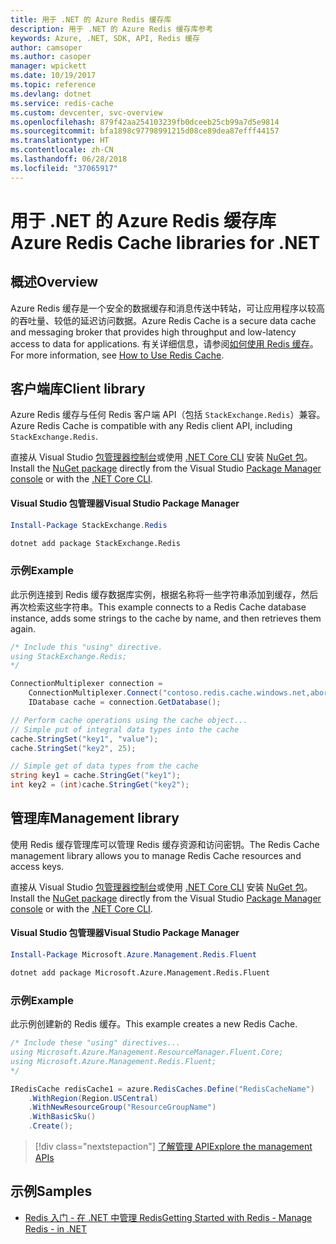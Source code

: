 ```yaml
---
title: 用于 .NET 的 Azure Redis 缓存库
description: 用于 .NET 的 Azure Redis 缓存库参考
keywords: Azure, .NET, SDK, API, Redis 缓存
author: camsoper
ms.author: casoper
manager: wpickett
ms.date: 10/19/2017
ms.topic: reference
ms.devlang: dotnet
ms.service: redis-cache
ms.custom: devcenter, svc-overview
ms.openlocfilehash: 879f42aa254103239fb0dceeb25cb99a7d5e9814
ms.sourcegitcommit: bfa1898c97798991215d08ce89dea87efff44157
ms.translationtype: HT
ms.contentlocale: zh-CN
ms.lasthandoff: 06/28/2018
ms.locfileid: "37065917"
---
```

# <a name="azure-redis-cache-libraries-for-net"></a><span data-ttu-id="dd165-104">用于 .NET 的 Azure Redis 缓存库</span><span class="sxs-lookup"><span data-stu-id="dd165-104">Azure Redis Cache libraries for .NET</span></span>

## <a name="overview"></a><span data-ttu-id="dd165-105">概述</span><span class="sxs-lookup"><span data-stu-id="dd165-105">Overview</span></span>

<span data-ttu-id="dd165-106">Azure Redis 缓存是一个安全的数据缓存和消息传送中转站，可让应用程序以较高的吞吐量、较低的延迟访问数据。</span><span class="sxs-lookup"><span data-stu-id="dd165-106">Azure Redis Cache is a secure data cache and messaging broker that provides high throughput and low-latency access to data for applications.</span></span>  <span data-ttu-id="dd165-107">有关详细信息，请参阅[如何使用 Redis 缓存](https://docs.microsoft.com/azure/redis-cache/cache-dotnet-how-to-use-azure-redis-cache)。</span><span class="sxs-lookup"><span data-stu-id="dd165-107">For more information, see [How to Use Redis Cache](https://docs.microsoft.com/azure/redis-cache/cache-dotnet-how-to-use-azure-redis-cache).</span></span>

## <a name="client-library"></a><span data-ttu-id="dd165-108">客户端库</span><span class="sxs-lookup"><span data-stu-id="dd165-108">Client library</span></span>

<span data-ttu-id="dd165-109">Azure Redis 缓存与任何 Redis 客户端 API（包括 `StackExchange.Redis`）兼容。</span><span class="sxs-lookup"><span data-stu-id="dd165-109">Azure Redis Cache is compatible with any Redis client API, including `StackExchange.Redis`.</span></span>

<span data-ttu-id="dd165-110">直接从 Visual Studio [包管理器控制台][PackageManager]或使用 [.NET Core CLI][DotNetCLI] 安装 [NuGet 包](https://www.nuget.org/packages/StackExchange.Redis)。</span><span class="sxs-lookup"><span data-stu-id="dd165-110">Install the [NuGet package](https://www.nuget.org/packages/StackExchange.Redis) directly from the Visual Studio [Package Manager console][PackageManager] or with the [.NET Core CLI][DotNetCLI].</span></span>

#### <a name="visual-studio-package-manager"></a><span data-ttu-id="dd165-111">Visual Studio 包管理器</span><span class="sxs-lookup"><span data-stu-id="dd165-111">Visual Studio Package Manager</span></span>

```powershell
Install-Package StackExchange.Redis
```

```bash
dotnet add package StackExchange.Redis
```

### <a name="example"></a><span data-ttu-id="dd165-112">示例</span><span class="sxs-lookup"><span data-stu-id="dd165-112">Example</span></span>

<span data-ttu-id="dd165-113">此示例连接到 Redis 缓存数据库实例，根据名称将一些字符串添加到缓存，然后再次检索这些字符串。</span><span class="sxs-lookup"><span data-stu-id="dd165-113">This example connects to a Redis Cache database instance, adds some strings to the cache by name, and then retrieves them again.</span></span>

```csharp
/* Include this "using" directive.
using StackExchange.Redis;
*/

ConnectionMultiplexer connection = 
    ConnectionMultiplexer.Connect("contoso.redis.cache.windows.net,abortConnect=false,ssl=true,password=...");
    IDatabase cache = connection.GetDatabase();

// Perform cache operations using the cache object...
// Simple put of integral data types into the cache
cache.StringSet("key1", "value");
cache.StringSet("key2", 25);

// Simple get of data types from the cache
string key1 = cache.StringGet("key1");
int key2 = (int)cache.StringGet("key2");
```

## <a name="management-library"></a><span data-ttu-id="dd165-114">管理库</span><span class="sxs-lookup"><span data-stu-id="dd165-114">Management library</span></span>

<span data-ttu-id="dd165-115">使用 Redis 缓存管理库可以管理 Redis 缓存资源和访问密钥。</span><span class="sxs-lookup"><span data-stu-id="dd165-115">The Redis Cache management library allows you to manage Redis Cache resources and access keys.</span></span>

<span data-ttu-id="dd165-116">直接从 Visual Studio [包管理器控制台][PackageManager]或使用 [.NET Core CLI][DotNetCLI] 安装 [NuGet 包](https://www.nuget.org/packages/Microsoft.Azure.Management.Redis.Fluent)。</span><span class="sxs-lookup"><span data-stu-id="dd165-116">Install the [NuGet package](https://www.nuget.org/packages/Microsoft.Azure.Management.Redis.Fluent) directly from the Visual Studio [Package Manager console][PackageManager] or with the [.NET Core CLI][DotNetCLI].</span></span>

#### <a name="visual-studio-package-manager"></a><span data-ttu-id="dd165-117">Visual Studio 包管理器</span><span class="sxs-lookup"><span data-stu-id="dd165-117">Visual Studio Package Manager</span></span>

```powershell
Install-Package Microsoft.Azure.Management.Redis.Fluent
```

```bash
dotnet add package Microsoft.Azure.Management.Redis.Fluent
```

### <a name="example"></a><span data-ttu-id="dd165-118">示例</span><span class="sxs-lookup"><span data-stu-id="dd165-118">Example</span></span>

<span data-ttu-id="dd165-119">此示例创建新的 Redis 缓存。</span><span class="sxs-lookup"><span data-stu-id="dd165-119">This example creates a new Redis Cache.</span></span>

```csharp
/* Include these "using" directives...
using Microsoft.Azure.Management.ResourceManager.Fluent.Core;
using Microsoft.Azure.Management.Redis.Fluent;
*/

IRedisCache redisCache1 = azure.RedisCaches.Define("RedisCacheName")
    .WithRegion(Region.USCentral)
    .WithNewResourceGroup("ResourceGroupName")
    .WithBasicSku()
    .Create();
```

> [!div class="nextstepaction"]
> [<span data-ttu-id="dd165-120">了解管理 API</span><span class="sxs-lookup"><span data-stu-id="dd165-120">Explore the management APIs</span></span>](/dotnet/api/overview/azure/rediscache/management)


## <a name="samples"></a><span data-ttu-id="dd165-121">示例</span><span class="sxs-lookup"><span data-stu-id="dd165-121">Samples</span></span>

* [<span data-ttu-id="dd165-122">Redis 入门 - 在 .NET 中管理 Redis</span><span class="sxs-lookup"><span data-stu-id="dd165-122">Getting Started with Redis - Manage Redis - in .NET</span></span>](https://github.com/Azure-Samples/redis-cache-dotnet-manage-cache)

[PackageManager]: https://docs.microsoft.com/nuget/tools/package-manager-console
[DotNetCLI]: https://docs.microsoft.com/dotnet/core/tools/dotnet-add-package
